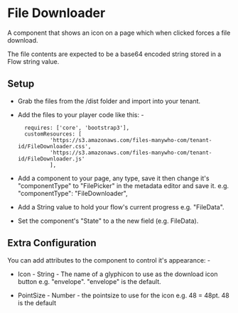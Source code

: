# File Downloader

A component that shows an icon on a page which when clicked forces a file download.

The file contents are expected to be a base64 encoded string stored in a Flow string value.


## Setup

- Grab the files from the /dist folder and import into your tenant.

- Add the files to your player code like this: -

        requires: ['core', 'bootstrap3'],
        customResources: [
                'https://s3.amazonaws.com/files-manywho-com/tenant-id/FileDownloader.css',
                'https://s3.amazonaws.com/files-manywho-com/tenant-id/FileDownloader.js'
                ],


- Add a component to your page, any type, save it then change it's "componentType" to "FilePicker" in the metadata editor and save it.
e.g. 
            "componentType": "FileDownloader",

- Add a String value to hold your flow's current progress e.g. "FileData".

- Set the component's "State" to a the new field (e.g. FileData). 


## Extra Configuration

You can add attributes to the component to control it's appearance: -

- Icon  - String - The name of a glyphicon to use as the download icon button e.g. "envelope".  "envelope" is the default.

- PointSize - Number - the pointsize to use for the icon e.g. 48 = 48pt.  48 is the default
